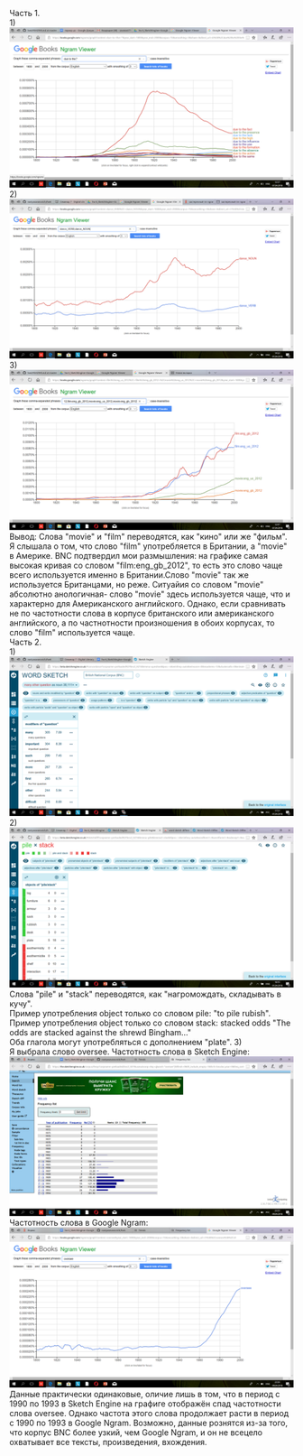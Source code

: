 Часть 1.  
1)
![Image alt](https://github.com/nastyasavanovich/hw6/blob/master/Снимок%20экрана%20(6).png)  
2)   
![Image alt](https://github.com/nastyasavanovich/hw6/blob/master/Снимок%20экрана%20(2).png)  
3)  
![Image alt](https://github.com/nastyasavanovich/hw6/blob/master/Снимок%20экрана%20(7).png)  
Вывод: Слова "movie" и "film" переводятся, как "кино" или же "фильм". Я слышала о том, что слово "film" употребляется в Британии, а "movie" в Америке. BNC подтвердил мои размышления: на графике самая высокая кривая со словом "film:eng_gb_2012", то есть это слово чаще всего используется именно в Британии.Слово "movie" так же используется Британцами, но реже. Ситуайия со словом "movie" абсолютно анологичная- слово "movie" здесь используется чаще, что и характерно для Американского английского. Однако, если сравнивать не по  частотности слова в корпусе британского или американского английского, а по частнотности произношения в обоих корпусах, то слово "film" используется чаще.  
Часть 2.  
1)  
![Image alt](https://github.com/nastyasavanovich/hw6/blob/master/Снимок%20экрана%20(4).png)  
2)  
![Image alt](https://github.com/nastyasavanovich/hw6/blob/master/Снимок%20экрана%20(5).png)  
Слова "pile" и "stack" переводятся, как "нагромождать, складывать в кучу".   
Пример употребления object только со словом pile: "to pile rubish".  
Пример употребления object только со словом stack: stacked odds "The odds are stacked against the shrewd Bingham..."  
Оба глагола могут употребляться с дополнением "plate".
3)  
Я выбрала слово oversee. 
Частотность слова в Sketch Engine:  
![Image alt](https://github.com/nastyasavanovich/hw6/blob/master/Снимок%20экрана%20(9).png)
Частотность слова в Google Ngram: 
![Image alt](https://github.com/nastyasavanovich/hw6/blob/master/Снимок%20экрана%20(10).png)  
Данные практически одинаковые, оличие лишь в том, что в период с 1990 по 1993 в Sketch Engine на графиге отображён спад частотности слова oversee. Однако частота этого слова продолжает расти в период с 1990 по 1993 в Google Ngram. Возможно, данные рознятся из-за того, что корпус BNC более узкий, чем Google Ngram, и он не всецело охватывает все тексты, произведения, вхождения.

